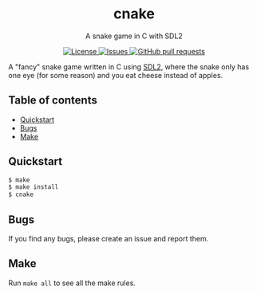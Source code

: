 <h1 align="center">cnake</h1>
<p align="center">A snake game in C with SDL2</p>

<p align="center">
	<a href="./LICENSE">
		<img alt="License" src="https://img.shields.io/badge/license-GPL-blue?color=26d374"/>
	</a>
	<a href="https://github.com/LordOfTrident/cnake/issues">
		<img alt="Issues" src="https://img.shields.io/github/issues/LordOfTrident/cnake?color=4f79e4"/>
	</a>
	<a href="https://github.com/LordOfTrident/cnake/pulls">
		<img alt="GitHub pull requests" src="https://img.shields.io/github/issues-pr/LordOfTrident/cnake?color=4f79e4"/>
	</a>
</p>

A "fancy" snake game written in C using [SDL2](https://www.libsdl.org/), where the snake only has
one eye (for some reason) and you eat cheese instead of apples.

## Table of contents
* [Quickstart](#quickstart)
* [Bugs](#bugs)
* [Make](#make)

## Quickstart
```sh
$ make
$ make install
$ cnake
```

## Bugs
If you find any bugs, please create an issue and report them.

## Make
Run `make all` to see all the make rules.
